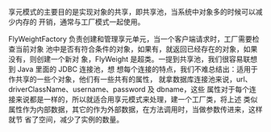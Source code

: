 享元模式的主要目的是实现对象的共享，即共享池，当系统中对象多的时候可以减少内存的
开销，通常与工厂模式一起使用。
 
FlyWeightFactory 负责创建和管理享元单元，当一个客户端请求时，工厂需要检查当前对象
池中是否有符合条件的对象，如果有，就返回已经存在的对象，如果没有，则创建一个新对
象，FlyWeight 是超类。一提到共享池，我们很容易联想到 Java 里面的 JDBC 连接池，想
想每个连接的特点，我们不难总结出：适用于作共享的一些个对象，他们有一些共有的属性，
就拿数据库连接池来说，url、driverClassName、username、password 及 dbname，这些
属性对于每个连接来说都是一样的，所以就适合用享元模式来处理，建一个工厂类，将上述
类似属性作为内部数据，其它的作为外部数据，在方法调用时，当做参数传进来，这样就节
省了空间，减少了实例的数量。 